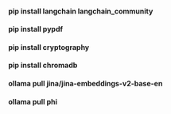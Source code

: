 #### pip install langchain langchain_community
#### pip install pypdf
#### pip install cryptography
#### pip install chromadb
#### ollama pull jina/jina-embeddings-v2-base-en
#### ollama pull phi